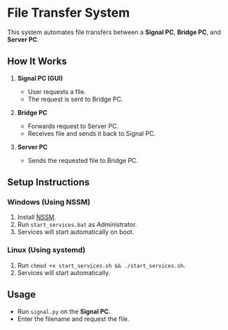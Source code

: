 # File Transfer System

This system automates file transfers between a **Signal PC**, **Bridge PC**, and **Server PC**.

## **How It Works**
1. **Signal PC (GUI)**
   - User requests a file.
   - The request is sent to Bridge PC.
   
2. **Bridge PC**
   - Forwards request to Server PC.
   - Receives file and sends it back to Signal PC.

3. **Server PC**
   - Sends the requested file to Bridge PC.

## **Setup Instructions**

### **Windows (Using NSSM)**
1. Install [NSSM](https://nssm.cc/).
2. Run `start_services.bat` as Administrator.
3. Services will start automatically on boot.

### **Linux (Using systemd)**
1. Run `chmod +x start_services.sh && ./start_services.sh`.
2. Services will start automatically.

## **Usage**
- Run `signal.py` on the **Signal PC**.
- Enter the filename and request the file.
